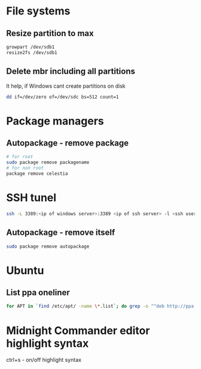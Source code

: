 # File systems

## Resize partition to max
```bash
growpart /dev/sdb1
resize2fs /dev/sdb1
```

## Delete mbr including all partitions
It help, if Windows cant create partitions on disk
```bash
dd if=/dev/zero of=/dev/sdc bs=512 count=1
```

# Package managers

## Autopackage - remove package
```bash
# for root
sudo package remove packagename
# for non root
package remove celestia
```

# SSH tunel
```bash
ssh -L 3389:<ip of windows server>:3389 <ip of ssh server> -l <ssh user> -N
```

## Autopackage - remove itself
```bash
sudo package remove autopackage
```

# Ubuntu

## List ppa oneliner
```bash
for APT in `find /etc/apt/ -name \*.list`; do grep -o "^deb http://ppa.launchpad.net/[a-z0-9\-]\+/[a-z0-9\-]\+" $APT | while read ENTRY ; do USER=`echo $ENTRY | cut -d/ -f4`; PPA=`echo $ENTRY | cut -d/ -f5`; echo sudo apt-add-repository ppa:$USER/$PPA; done; done
```
# Midnight Commander editor highlight syntax
ctrl+s - on/off highlight syntax